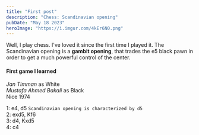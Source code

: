 ```yaml
---
title: "First post"
description: "Chess: Scandinavian opening"
pubDate: "May 18 2023"
heroImage: "https://i.imgur.com/4kEr6N0.png"
---
```


Well, I play chess. I've loved it since the first time I played it.
The Scandinavian opening is a **gambit opening**, that trades the e5 black pawn in order to get a much powerful control of the center.

#### First game I learned

_Jan Timman_ as White<br>
_Mustafa Ahmed Bakali_ as Black<br>
Nice 1974<br>

1: e4, d5 `Scandinavian opening is characterized by d5`<br>
2: exd5, Kf6<br>
3: d4, Kxd5<br>
4: c4
